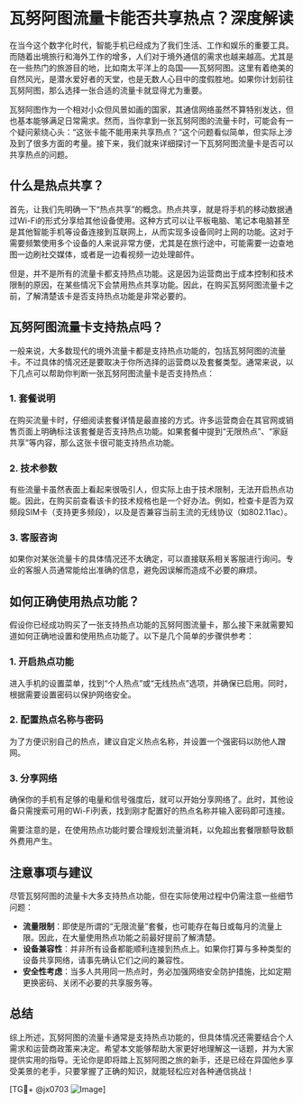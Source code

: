 # 瓦努阿图流量卡能否共享热点？深度解读

在当今这个数字化时代，智能手机已经成为了我们生活、工作和娱乐的重要工具。而随着出境旅行和海外工作的增多，人们对于境外通信的需求也越来越高。尤其是在一些热门的旅游目的地，比如南太平洋上的岛国——瓦努阿图。这里有着绝美的自然风光，是潜水爱好者的天堂，也是无数人心目中的度假胜地。如果你计划前往瓦努阿图，那么选择一张合适的流量卡就显得尤为重要。

瓦努阿图作为一个相对小众但风景如画的国家，其通信网络虽然不算特别发达，但也基本能够满足日常需求。然而，当你拿到一张瓦努阿图的流量卡时，可能会有一个疑问萦绕心头：“这张卡能不能用来共享热点？”这个问题看似简单，但实际上涉及到了很多方面的考量。接下来，我们就来详细探讨一下瓦努阿图流量卡是否可以共享热点的问题。

## 什么是热点共享？

首先，让我们先明确一下“热点共享”的概念。热点共享，就是将手机的移动数据通过Wi-Fi的形式分享给其他设备使用。这种方式可以让平板电脑、笔记本电脑甚至是其他智能手机等设备连接到互联网上，从而实现多设备同时上网的功能。这对于需要频繁使用多个设备的人来说非常方便，尤其是在旅行途中，可能需要一边查地图一边刷社交媒体，或者是一边看视频一边处理邮件。

但是，并不是所有的流量卡都支持热点功能。这是因为运营商出于成本控制和技术限制的原因，在某些情况下会禁用热点共享功能。因此，在购买瓦努阿图流量卡之前，了解清楚该卡是否支持热点功能是非常必要的。

## 瓦努阿图流量卡支持热点吗？

一般来说，大多数现代的境外流量卡都是支持热点功能的，包括瓦努阿图的流量卡。不过具体的情况还是要取决于你所选择的运营商以及套餐类型。通常来说，以下几点可以帮助你判断一张瓦努阿图流量卡是否支持热点：

### 1. 套餐说明
在购买流量卡时，仔细阅读套餐详情是最直接的方式。许多运营商会在其官网或销售页面上明确标注该套餐是否支持热点功能。如果套餐中提到“无限热点”、“家庭共享”等内容，那么这张卡很可能支持热点功能。

### 2. 技术参数
有些流量卡虽然表面上看起来很吸引人，但实际上由于技术限制，无法开启热点功能。因此，在购买前查看该卡的技术规格也是一个好办法。例如，检查卡是否为双频段SIM卡（支持更多频段），以及是否兼容当前主流的无线协议（如802.11ac）。

### 3. 客服咨询
如果你对某张流量卡的具体情况还不太确定，可以直接联系相关客服进行询问。专业的客服人员通常能给出准确的信息，避免因误解而造成不必要的麻烦。

## 如何正确使用热点功能？

假设你已经成功购买了一张支持热点功能的瓦努阿图流量卡，那么接下来就需要知道如何正确地设置和使用热点功能了。以下是几个简单的步骤供参考：

### 1. 开启热点功能
进入手机的设置菜单，找到“个人热点”或“无线热点”选项，并确保已启用。同时，根据需要设置密码以保护网络安全。

### 2. 配置热点名称与密码
为了方便识别自己的热点，建议自定义热点名称，并设置一个强密码以防他人蹭网。

### 3. 分享网络
确保你的手机有足够的电量和信号强度后，就可以开始分享网络了。此时，其他设备只需搜索可用的Wi-Fi列表，找到刚才配置好的热点名称并输入密码即可连接。

需要注意的是，在使用热点功能时要合理规划流量消耗，以免超出套餐限额导致额外费用产生。

## 注意事项与建议

尽管瓦努阿图的流量卡大多支持热点功能，但在实际使用过程中仍需注意一些细节问题：

- **流量限制**：即使是所谓的“无限流量”套餐，也可能存在每日或每月的流量上限。因此，在大量使用热点功能之前最好提前了解清楚。
- **设备兼容性**：并非所有设备都能顺利连接到热点上。如果你打算与多种类型的设备共享网络，请事先确认它们之间的兼容性。
- **安全性考虑**：当多人共用同一热点时，务必加强网络安全防护措施，比如定期更换密码、关闭不必要的共享服务等。

## 总结

综上所述，瓦努阿图的流量卡通常是支持热点功能的，但具体情况还需要结合个人需求和运营商政策来决定。希望本文能够帮助大家更好地理解这一话题，并为大家提供实用的指导。无论你是即将踏上瓦努阿图之旅的新手，还是已经在异国他乡享受美景的老手，只要掌握了正确的知识，就能轻松应对各种通信挑战！

[TG💪+ @jx0703 ![Image](https://github.com/user-attachments/assets/dbca1d08-cadb-493c-b0ec-ad6f7a83f270)]